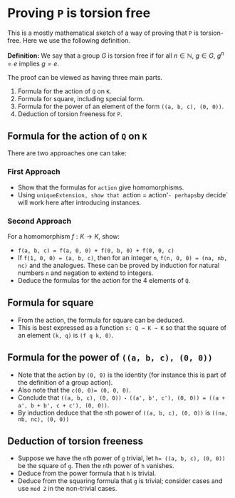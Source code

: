 # Proving `P` is torsion free

This is a mostly mathematical sketch of a way of proving that `P` is torsion-free. Here we use the following definition.

__Definition:__ We say that a group $G$ is torsion free if for all $n\in\mathbb{N}$, $g\in G$, $g^n = e$ implies $g= e$.

The proof can be viewed as having three main parts.

1. Formula for the action of `Q` on `K`.
2. Formula for square, including special form.
3. Formula for the power of an element of the form `((a, b, c), (0, 0))`.
4. Deduction of torsion freeness for `P`.

## Formula for the action of `Q` on `K`

There are two approaches one can take:

### First Approach

* Show that the formulas for `action` give homomorphisms.
* Using `uniqueExtension, show that `action = action'` - perhaps `by decide` will work here after introducing instances.

### Second Approach

For a homomorphism $f: K \to K$, show:

* `f(a, b, c) = f(a, 0, 0) + f(0, b, 0) + f(0, 0, c)`
* If `f(1, 0, 0) = (a, b, c)`, then for an integer `n`, `f(n, 0, 0) = (na, nb, nc)` and the analogues. These can be proved by induction for natural numbers `n` and negation to extend to integers.
* Deduce the formulas for the action for the 4 elements of `Q`.

## Formula for square

* From the action, the formula for square can be deduced.
* This is best expressed as a function  `s: Q → K → K` so that the square of an element `(k, q)` is `(f q k, 0)`. 

## Formula for the power of  `((a, b, c), (0, 0))`

* Note that the action by `(0, 0)` is the identity (for instance this is part of the definition of a group action).
* Also note that the `c(0, 0)= (0, 0, 0)`.
* Conclude that `((a, b, c), (0, 0)) ⬝ ((a', b', c'), (0, 0)) = ((a + a', b + b', c + c'), (0, 0))`.
* By induction deduce that the `n`th power of `((a, b, c), (0, 0))` is `((na, nb, nc), (0, 0))`

## Deduction of torsion freeness

* Suppose we have the `n`th power of `g` trivial, let `h= ((a, b, c), (0, 0))` be the square of `g`. Then the `n`th power of `h` vanishes.
* Deduce from the power formula that `h` is trivial.
* Deduce from the squaring formula that `g` is trivial; consider cases and use `mod 2` in the non-trivial cases.
